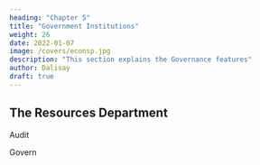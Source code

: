 ```yaml
---
heading: "Chapter 5"
title: "Government Institutions"
weight: 26
date: 2022-01-07
image: /covers/econsp.jpg
description: "This section explains the Governance features"
author: Dalisay
draft: true
---
```



## The Resources Department 

Audit 

Govern